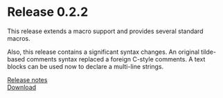 Release 0.2.2
=============

This release extends a macro support and provides several standard macros.

Also, this release contains a significant syntax changes. An original
tilde-based comments syntax replaced a foreign C-style comments. A text blocks
can be used now to declare a multi-line strings.

[Release notes](/releases/0.2.2.html)  
[Download](/downloads.html)
